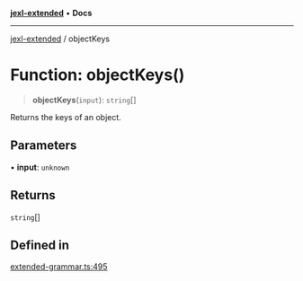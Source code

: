[**jexl-extended**](../README.md) • **Docs**

***

[jexl-extended](../globals.md) / objectKeys

# Function: objectKeys()

> **objectKeys**(`input`): `string`[]

Returns the keys of an object.

## Parameters

• **input**: `unknown`

## Returns

`string`[]

## Defined in

[extended-grammar.ts:495](https://github.com/nikoraes/jexl-extended/blob/6615aed6c8a07c2ecf0502c413d5c565a91b5f13/src/extended-grammar.ts#L495)
